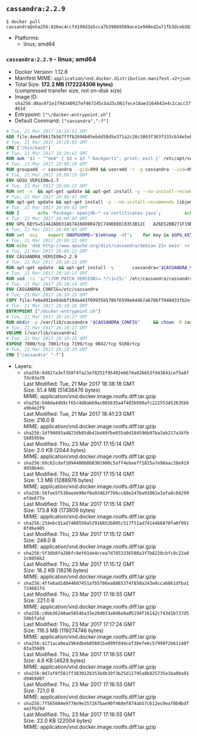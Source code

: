 ## `cassandra:2.2.9`

```console
$ docker pull cassandra@sha256:820ac4ccf4199d3a5cca7b39869569ace1e940ed2a71fb3dceb3831477c3bfe0
```

-	Platforms:
	-	linux; amd64

### `cassandra:2.2.9` - linux; amd64

-	Docker Version: 1.12.6
-	Manifest MIME: `application/vnd.docker.distribution.manifest.v2+json`
-	Total Size: **172.2 MB (172224306 bytes)**  
	(compressed transfer size, not on-disk size)
-	Image ID: `sha256:d0ac6f1e1f94340927ef467245cba25c061fece18ae3164642e4c1cacc37461d`
-	Entrypoint: `["\/docker-entrypoint.sh"]`
-	Default Command: `["cassandra","-f"]`

```dockerfile
# Tue, 21 Mar 2017 18:28:51 GMT
ADD file:4eedf861fb567fffb2694b65ebdd58d5e371a2c28c3863f363f333cb34e5eb7b in / 
# Tue, 21 Mar 2017 18:29:05 GMT
CMD ["/bin/bash"]
# Tue, 21 Mar 2017 18:29:42 GMT
RUN awk '$1 ~ "^deb" { $3 = $3 "-backports"; print; exit }' /etc/apt/sources.list > /etc/apt/sources.list.d/backports.list
# Tue, 21 Mar 2017 20:08:10 GMT
RUN groupadd -r cassandra --gid=999 && useradd -r -g cassandra --uid=999 cassandra
# Tue, 21 Mar 2017 20:08:10 GMT
ENV GOSU_VERSION=1.7
# Tue, 21 Mar 2017 20:08:27 GMT
RUN set -x 	&& apt-get update && apt-get install -y --no-install-recommends ca-certificates wget && rm -rf /var/lib/apt/lists/* 	&& wget -O /usr/local/bin/gosu "https://github.com/tianon/gosu/releases/download/$GOSU_VERSION/gosu-$(dpkg --print-architecture)" 	&& wget -O /usr/local/bin/gosu.asc "https://github.com/tianon/gosu/releases/download/$GOSU_VERSION/gosu-$(dpkg --print-architecture).asc" 	&& export GNUPGHOME="$(mktemp -d)" 	&& gpg --keyserver ha.pool.sks-keyservers.net --recv-keys B42F6819007F00F88E364FD4036A9C25BF357DD4 	&& gpg --batch --verify /usr/local/bin/gosu.asc /usr/local/bin/gosu 	&& rm -r "$GNUPGHOME" /usr/local/bin/gosu.asc 	&& chmod +x /usr/local/bin/gosu 	&& gosu nobody true 	&& apt-get purge -y --auto-remove ca-certificates wget
# Tue, 21 Mar 2017 20:08:47 GMT
RUN apt-get update && apt-get install -y --no-install-recommends libjemalloc1 && rm -rf /var/lib/apt/lists/*
# Tue, 21 Mar 2017 20:09:02 GMT
RUN { 		echo 'Package: openjdk-* ca-certificates-java'; 		echo 'Pin: release n=*-backports'; 		echo 'Pin-Priority: 990'; 	} > /etc/apt/preferences.d/java-backports
# Tue, 21 Mar 2017 20:09:03 GMT
ENV GPG_KEYS=514A2AD631A57A16DD0047EC749D6EEC0353B12C 	A26E528B271F19B9E5D8E19EA278B781FE4B2BDA
# Tue, 21 Mar 2017 20:09:05 GMT
RUN set -ex; 	export GNUPGHOME="$(mktemp -d)"; 	for key in $GPG_KEYS; do 		gpg --keyserver ha.pool.sks-keyservers.net --recv-keys "$key"; 	done; 	gpg --export $GPG_KEYS > /etc/apt/trusted.gpg.d/cassandra.gpg; 	rm -r "$GNUPGHOME"; 	apt-key list
# Tue, 21 Mar 2017 20:09:22 GMT
RUN echo 'deb http://www.apache.org/dist/cassandra/debian 22x main' >> /etc/apt/sources.list.d/cassandra.list
# Tue, 21 Mar 2017 20:09:22 GMT
ENV CASSANDRA_VERSION=2.2.9
# Tue, 21 Mar 2017 20:10:22 GMT
RUN apt-get update 	&& apt-get install -y 		cassandra="$CASSANDRA_VERSION" 		cassandra-tools="$CASSANDRA_VERSION" 	&& rm -rf /var/lib/apt/lists/*
# Tue, 21 Mar 2017 20:10:23 GMT
RUN sed -ri 's/^(JVM_PATCH_VERSION)=.*/\1=25/' /etc/cassandra/cassandra-env.sh
# Tue, 21 Mar 2017 20:10:24 GMT
ENV CASSANDRA_CONFIG=/etc/cassandra
# Tue, 21 Mar 2017 20:10:25 GMT
COPY file:fe6ed91be8debf19da443f09935b578bf6599e644b7a670bf7048d33fb2efa9e in /docker-entrypoint.sh 
# Tue, 21 Mar 2017 20:10:26 GMT
ENTRYPOINT ["/docker-entrypoint.sh"]
# Tue, 21 Mar 2017 20:10:27 GMT
RUN mkdir -p /var/lib/cassandra "$CASSANDRA_CONFIG" 	&& chown -R cassandra:cassandra /var/lib/cassandra "$CASSANDRA_CONFIG" 	&& chmod 777 /var/lib/cassandra "$CASSANDRA_CONFIG"
# Tue, 21 Mar 2017 20:10:27 GMT
VOLUME [/var/lib/cassandra]
# Tue, 21 Mar 2017 20:10:28 GMT
EXPOSE 7000/tcp 7001/tcp 7199/tcp 9042/tcp 9160/tcp
# Tue, 21 Mar 2017 20:10:29 GMT
CMD ["cassandra" "-f"]
```

-	Layers:
	-	`sha256:6d827a3ef358f4fa21ef8251f95492e667da826653fd43641cef5a877dc03a70`  
		Last Modified: Tue, 21 Mar 2017 18:38:18 GMT  
		Size: 51.4 MB (51438476 bytes)  
		MIME: application/vnd.docker.image.rootfs.diff.tar.gzip
	-	`sha256:b40da44b9cf65c4d0abb9ac001635a4f403b998afc222553452635bba9b4e2f9`  
		Last Modified: Tue, 21 Mar 2017 18:41:23 GMT  
		Size: 216.0 B  
		MIME: application/vnd.docker.image.rootfs.diff.tar.gzip
	-	`sha256:2df94093a4823db85db41bd49fbe035a0d184596b97ba3ab217a34fb5885959e`  
		Last Modified: Thu, 23 Mar 2017 17:15:14 GMT  
		Size: 2.0 KB (2044 bytes)  
		MIME: application/vnd.docker.image.rootfs.diff.tar.gzip
	-	`sha256:69c62cdaf1094400b0b8301900c5aff4ebaeff1815a7e90aac28e9194958b4dc`  
		Last Modified: Thu, 23 Mar 2017 17:15:14 GMT  
		Size: 1.3 MB (1288976 bytes)  
		MIME: application/vnd.docker.image.rootfs.diff.tar.gzip
	-	`sha256:58fee5f530aede99ef0a93463f766cc60e247ba91001e3afa8c84299efde677e`  
		Last Modified: Thu, 23 Mar 2017 17:15:14 GMT  
		Size: 173.8 KB (173809 bytes)  
		MIME: application/vnd.docker.image.rootfs.diff.tar.gzip
	-	`sha256:234ebc91ad7480550a52916853b805c517f51ad74144b6870fa0f9910fd6e405`  
		Last Modified: Thu, 23 Mar 2017 17:15:12 GMT  
		Size: 248.0 B  
		MIME: application/vnd.docker.image.rootfs.diff.tar.gzip
	-	`sha256:5f36b8fa286fc8ef01de4ccea7d7853336508a3f7b8220cbfc8c22a02c6056b2`  
		Last Modified: Thu, 23 Mar 2017 17:15:12 GMT  
		Size: 18.2 KB (18216 bytes)  
		MIME: application/vnd.docker.image.rootfs.diff.tar.gzip
	-	`sha256:4ffe6ad1d044687451afb5706ea8865374f858a243e8cca6861dfba1724681fd`  
		Last Modified: Thu, 23 Mar 2017 17:16:55 GMT  
		Size: 221.0 B  
		MIME: application/vnd.docker.image.rootfs.diff.tar.gzip
	-	`sha256:c0bb36248ae5854ba33e20d033a8d6e8a05194f16142c743d1b737d550b5fa5d`  
		Last Modified: Thu, 23 Mar 2017 17:17:24 GMT  
		Size: 119.3 MB (119274746 bytes)  
		MIME: application/vnd.docker.image.rootfs.diff.tar.gzip
	-	`sha256:4171aca0ea2964dbeb85601ba099fd44cef38efe6c57990f2b61140f03a35609`  
		Last Modified: Thu, 23 Mar 2017 17:16:55 GMT  
		Size: 4.6 KB (4629 bytes)  
		MIME: application/vnd.docker.image.rootfs.diff.tar.gzip
	-	`sha256:0d7af8f581ff383922b353b4b39f3b25d11795a8b825735e1ba0ba91d94b9d07`  
		Last Modified: Thu, 23 Mar 2017 17:16:55 GMT  
		Size: 721.0 B  
		MIME: application/vnd.docker.image.rootfs.diff.tar.gzip
	-	`sha256:7f565084e9778e9e257267bae90f468ef874ab57c612ec0eaf0b9bdfae2f629d`  
		Last Modified: Thu, 23 Mar 2017 17:16:55 GMT  
		Size: 22.0 KB (22004 bytes)  
		MIME: application/vnd.docker.image.rootfs.diff.tar.gzip
